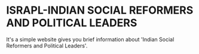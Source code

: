 # ISRAPL-INDIAN SOCIAL REFORMERS AND POLITICAL LEADERS
It's a simple website  gives you brief information about 'Indian Social Reformers and Political Leaders'.
